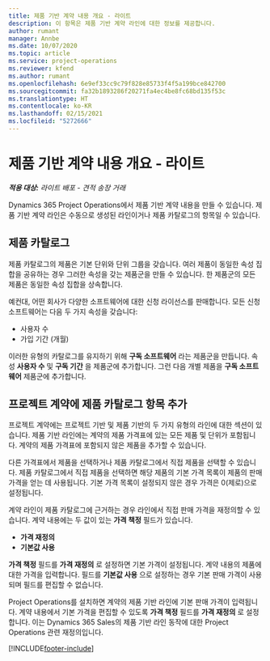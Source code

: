 ```yaml
---
title: 제품 기반 계약 내용 개요 - 라이트
description: 이 항목은 제품 기반 계약 라인에 대한 정보를 제공합니다.
author: rumant
manager: Annbe
ms.date: 10/07/2020
ms.topic: article
ms.service: project-operations
ms.reviewer: kfend
ms.author: rumant
ms.openlocfilehash: 6e9ef33cc9c79f828e85733f4f5a199bce842700
ms.sourcegitcommit: fa32b1893286f20271fa4ec4be8fc68bd135f53c
ms.translationtype: HT
ms.contentlocale: ko-KR
ms.lasthandoff: 02/15/2021
ms.locfileid: "5272666"
---
```

# <a name="product-based-contract-lines-overview---lite"></a>제품 기반 계약 내용 개요 - 라이트

_**적용 대상:** 라이트 배포 - 견적 송장 거래_

Dynamics 365 Project Operations에서 제품 기반 계약 내용을 만들 수 있습니다. 제품 기반 계약 라인은 수동으로 생성된 라인이거나 제품 카탈로그의 항목일 수 있습니다.

## <a name="product-catalog"></a>제품 카탈로그

제품 카탈로그의 제품은 기본 단위와 단위 그룹을 갖습니다. 여러 제품이 동일한 속성 집합을 공유하는 경우 그러한 속성을 갖는 제품군을 만들 수 있습니다. 한 제품군의 모든 제품은 동일한 속성 집합을 상속합니다.

예컨대, 어떤 회사가 다양한 소프트웨어에 대한 신청 라이선스를 판매합니다. 모든 신청 소프트웨어는 다음 두 가지 속성을 갖습니다:

- 사용자 수
- 가입 기간 (개월)

이러한 유형의 카탈로그를 유지하기 위해 **구독 소프트웨어** 라는 제품군을 만듭니다. 속성 **사용자 수** 및 **구독 기간** 을 제품군에 추가합니다. 그런 다음 개별 제품을 **구독 소프트웨어** 제품군에 추가합니다.

## <a name="add-product-catalog-items-to-a-project-contract"></a>프로젝트 계약에 제품 카탈로그 항목 추가

프로젝트 계약에는 프로젝트 기반 및 제품 기반의 두 가지 유형의 라인에 대한 섹션이 있습니다. 제품 기반 라인에는 계약의 제품 가격표에 있는 모든 제품 및 단위가 포함됩니다. 계약의 제품 가격표에 포함되지 않은 제품을 추가할 수 있습니다.

다른 가격표에서 제품을 선택하거나 제품 카탈로그에서 직접 제품을 선택할 수 있습니다. 제품 카탈로그에서 직접 제품을 선택하면 해당 제품의 기본 가격 목록이 제품의 판매 가격을 얻는 데 사용됩니다. 기본 가격 목록이 설정되지 않은 경우 가격은 0(제로)으로 설정됩니다.

계약 라인이 제품 카탈로그에 근거하는 경우 라인에서 직접 판매 가격을 재정의할 수 있습니다. 계약 내용에는 두 값이 있는 **가격 책정** 필드가 있습니다.

- **가격 재정의**
- **기본값 사용**

**가격 책정** 필드를 **가격 재정의** 로 설정하면 기본 가격이 설정됩니다. 계약 내용의 제품에 대한 가격을 입력합니다. 필드를 **기본값 사용** 으로 설정하는 경우 기본 판매 가격이 사용되며 필드를 편집할 수 없습니다.

Project Operations를 설치하면 계약의 제품 기반 라인에 기본 판매 가격이 입력됩니다. 계약 내용에서 기본 가격을 편집할 수 있도록 **가격 책정** 필드를 **가격 재정의** 로 설정합니다. 이는 Dynamics 365 Sales의 제품 기반 라인 동작에 대한 Project Operations 관련 재정의입니다.


[!INCLUDE[footer-include](../../includes/footer-banner.md)]